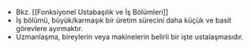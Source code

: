 - Bkz. [[Fonksiyonel Ustabaşılık ve İş Bölümleri]]
- İş bölümü, büyük/karmaşık bir üretim sürecini daha küçük ve basit görevlere ayırmaktır.
- Uzmanlaşma, bireylerin veya makinelerin belirli bir işte ustalaşmasıdır.